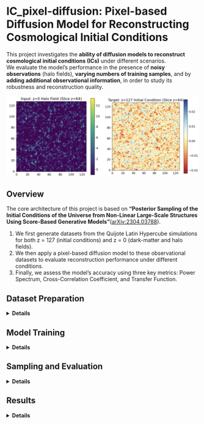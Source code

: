 # IC_pixel-diffusion: Pixel-based Diffusion Model for Reconstructing Cosmological Initial Conditions

This project investigates the **ability of diffusion models to reconstruct cosmological initial conditions (ICs)** under different scenarios.  
We evaluate the model’s performance in the presence of **noisy observations** (halo fields), **varying numbers of training samples**, and by **adding additional observational information**, in order to study its robustness and reconstruction quality.


<p align="center">
  <img src="plots/input-target.png"
       alt="Evaluation metrics"
       width="580">
</p>

## Overview

The core architecture of this project is based on **“Posterior Sampling of the Initial Conditions of the Universe from Non-Linear Large-Scale Structures Using Score-Based Generative Models”**([arXiv:2304.03788](https://arxiv.org/abs/2304.03788)).
1. We first generate datasets from the Quijote Latin Hypercube simulations for both z = 127 (initial conditions) and z = 0 (dark-matter and halo fields).  
2. We then apply a pixel-based diffusion model to these observational datasets to evaluate reconstruction performance under different conditions. 
3. Finally, we assess the model’s accuracy using three key metrics: Power Spectrum, Cross-Correlation Coefficient, and Transfer Function.


## Dataset Preparation
<details>
<summary><b>Details</b></summary>

The dataset used for this project is based on the **Quijote simulation suite**, which provides large-scale N-body simulations of the Universe.  
These simulations are used here to generate both the initial condition density fields (z = 127) and the observational fields — including dark matter and halo density fields (z = 0).

You can access all Quijote simulation datasets through their official website:[https://quijote-simulations.readthedocs.io](https://quijote-simulations.readthedocs.io/en/latest/index.html#). After downloading the simulation data, use the generation scripts provided in this repository to produce the voxelized datasets.

- The **initial condition (z = 127)** density fields are generated using the Latin Hypercube simulation snapshots from Quijote.
  [Code](https://github.com/UVA-MLSys/IC_pixel-diffusion/blob/main/Dataset/generate_train_z127_density.py)

- The **dark matter density fields (z = 0)** are generated from the same Latin Hypercube snapshots.
  [Code](https://github.com/UVA-MLSys/IC_pixel-diffusion/blob/main/Dataset/generate_train_z0_density.py)

- The **halo density fields (z = 0)** are constructed from halo catalogs produced by the Friends-of-Friends (FoF) algorithm applied to the Quijote N-body simulations.
  [Code](https://github.com/UVA-MLSys/IC_pixel-diffusion/blob/main/Dataset/generate_halo_redshift_mass.py)

After generating the individual samples for both redshifts (z = 127 and z = 0), use the **stacking script** in the `Dataset/` folder to combine all simulation IDs into single large `.npy` arrays for training.

Depending on your training setup, you can choose how many samples to include based on simulation ID, and split the dataset between training and testing subsets accordingly. 

For demonstration purposes, three small stacked dataset samples are included in the `Dataset/` folder:

- `quijote128_halo_train_3.npy` — stacked sample of z = 0 halo density fields (3 simulations)  
- `quijote128_dm_train_3.npy` — stacked sample of z = 0 dark matter density fields (3 simulations)  
- `quijote128_z127_train_3.npy` — stacked sample of z = 127 initial condition fields (3 simulations)

These example files allow users to verify the dataset format and test the training and sampling scripts without downloading the full dataset.

The complete datasets (2000 generated samples for each redshift) are available on Google Drive: [Complete Generated Dataset](https://drive.google.com/drive/folders/1ZXA-cQ1ivpXbd2ran7DfiySZpYnfk1vc?usp=sharing)  
</details>


## Model Training
<details>
<summary><b>Details</b></summary>

The stacked datasets of both redshifts (**z = 0** dark matter/halo fields and **z = 127** initial condition fields) are fed into the conditional diffusion model for training.

We begin by training the model with 100 samples, gradually increasing the number up to the full training set (1900 samples) to examine the sensitivity of the model to training dataset size. Additionally, we incorporate the velocity field into the dark matter density field to analyze how the inclusion of extra physical information affects model performance. We also evaluate the model’s robustness using noisy observational data, such as redshift-space dark matter and halo density fields.

The corresponding training script is provided here:[Training Code](https://github.com/UVA-MLSys/IC_pixel-diffusion/blob/main/train.py)

Training is performed on **4 NVIDIA A100 GPUs** available on the **UVA Rivanna** supercomputing cluster,  
using a **batch size of 4 per GPU** (effective total batch size of 16) for **400 epochs**.  
The full training process with 1900 samples takes approximately **17 hours**.

All key hyperparameters—such as the number of epochs, batch size, learning rate, and model configuration—can be modified in the corresponding [configuration file](https://github.com/UVA-MLSys/IC_pixel-diffusion/blob/main/config.json) to adapt to different datasets or experiments.

</details>


## Sampling and Evaluation
<details> 
<summary><b>Details</b></summary>

After training, the model enters the **sampling phase**, where it generates reconstructed initial conditions from unseen test data. During sampling, the model takes the observed z = 0 halo/DM field as input and progressively denoises it to reconstruct the corresponding z = 127 initial condition field.

The sampling process is executed using the following script:[`sample.py`](https://github.com/UVA-MLSys/IC_pixel-diffusion/blob/main/sample.py)

The number of generated samples can be adjusted as a hyperparameter in the configuration file.

Once sampling is complete, the generated outputs are combined into a single file using the stacking script:[`combine_samples.py`](https://github.com/UVA-MLSys/IC_pixel-diffusion/blob/main/Combine_sample.py)

This combined file is then used to evaluate the model’s reconstruction performance. Evaluation is carried out using: [`result.py`](https://github.com/UVA-MLSys/IC_pixel-diffusion/blob/main/results.py)

The evaluation script computes three primary metrics to quantify reconstruction accuracy:

- **Power Spectrum** — measures the statistical similarity of large-scale modes.  
- **Cross-Correlation Coefficient** — quantifies the phase alignment between reconstructed and true fields.  
- **Transfer Function** — evaluates the scale-dependent amplitude accuracy.
</details>

## Results
<details> 
<summary><b>Details</b></summary>

This section presents the results of the experiments conducted under different training and observation conditions.


### Sensitivity to the Number of Training Samples
We first examine the sensitivity of the model to the number of training samples. The model was trained with 100, 500, 800, and 1900 samples, and its performance was evaluated using the three metrics: Power Spectrum, Cross-Correlation Coefficient, and Transfer Function.

As shown in the figure below, increasing the number of training samples primarily improves the Transfer Function, while P(k) and C(k) exhibit only little gains (e.g., *C(k)* increases slightly from 0.88 for 100 samples to 0.90 for 1900 samples).

<h4 align="center">Figure 1: Sensitivity to the number of training samples</h4>
<p align="center">
  <img src="plots/training_samples.png" width="420">
</p>


### Effect of Adding the Velocity Field
Next, we investigate the effect of adding the velocity field as additional input information during training. This introduces six extra channels into the input dataset. The goal is to assess how this additional physical information influences reconstruction quality across the three metrics.

Adding the velocity field results in a slight improvement in the cross-correlation coefficient (*C(k)*), but at higher training sample sizes, it produces a negative impact on the transfer function, indicating potential over-conditioning or redundancy in the input features.

<h4 align="center">Figure 2: Effect of Adding the Velocity Field</h4>
<p align="center">
  <img src="plots/velocity_field.png"
       alt="Effect of velocity field on model performance"
       width="800">
</p>

### Effect of Noisy Observations
Finally, we test the model under noisy observational conditions. We condition the model on redshift-space dark matter fields and halo fields, both of which represent more realistic and noisier observations compared to ideal real-space dark matter fields.

As seen in the plots below, conditioning on noisier data degrades reconstruction accuracy—especially the cross-correlation coefficient (*C(k)*):  
- Using halo fields as observations reduces *C(k)* from 0.90 to 0.60.  
- Using redshift-space dark matter fields decreases *C(k)* from 0.90 to 0.87.  

These results show that as observation noise increases, model performance—particularly in *C(k)*—deteriorates more noticeably.

<h4 align="center">Figure 3: Effect of Noisy Observations (Halo and Redshift-Space)</h4>
<p align="center">
  <img src="plots/halo_dm.png"
       alt="Performance using halo field observations"
       width="420">
  <img src="plots/redshift_real.png"
       alt="Performance using redshift-space observations"
       width="420">
</p>

</details>


